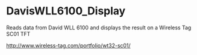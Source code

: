 # DavisWLL6100_Display
Reads data  from David WLL 6100 and displays the result on a Wireless Tag SC01 TFT

http://www.wireless-tag.com/portfolio/wt32-sc01/

